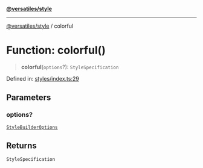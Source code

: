 [**@versatiles/style**](../README.md)

***

[@versatiles/style](../globals.md) / colorful

# Function: colorful()

> **colorful**(`options`?): `StyleSpecification`

Defined in: [styles/index.ts:29](https://github.com/versatiles-org/versatiles-style/blob/main/src/styles/index.ts#L29)

## Parameters

### options?

[`StyleBuilderOptions`](../interfaces/StyleBuilderOptions.md)

## Returns

`StyleSpecification`
